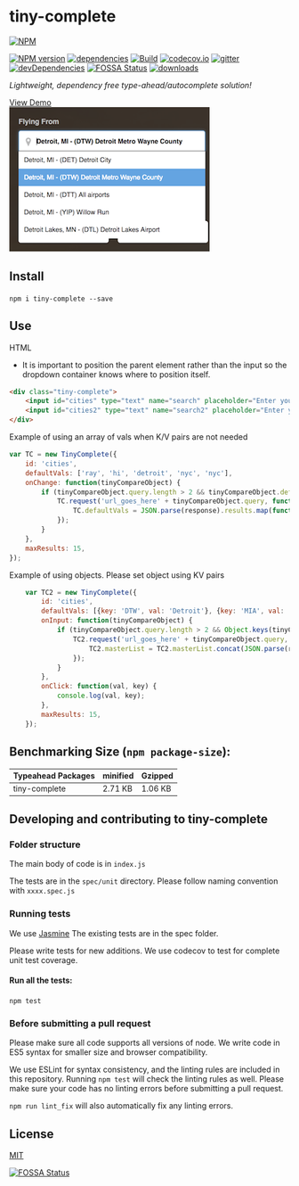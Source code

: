 # tiny-complete
[![NPM](https://nodei.co/npm/tiny-complete.png)](https://nodei.co/npm/tiny-complete/)

[![NPM version](https://img.shields.io/npm/v/tiny-complete.svg?style=flat-square)](https://www.npmjs.com/package/tiny-complete)
[![dependencies](https://david-dm.org/raymondborkowski/tiny-complete.svg)](https://david-dm.org/raymondborkowski/tiny-complete)
[![Build](https://travis-ci.org/raymondborkowski/tiny-complete.svg?branch=master)](https://travis-ci.org/raymondborkowski/tiny-complete)
[![codecov.io](https://codecov.io/github/raymondborkowski/tiny-complete/coverage.svg?branch=master)](https://codecov.io/github/raymondborkowski/tiny-complete?branch=master)
[![gitter](https://badges.gitter.im/Join%20Chat.svg)](https://gitter.im/tiny-complete?utm_source=badge&utm_medium=badge&utm_campaign=pr-badge&utm_content=badge)
[![devDependencies](https://david-dm.org/raymondborkowski/tiny-complete/dev-status.svg)](https://david-dm.org/raymondborkowski/tiny-complete#info=devDependencies)
[![FOSSA Status](https://app.fossa.io/api/projects/git%2Bgithub.com%2Fraymondborkowski%2Ftiny-complete.svg?type=shield)](https://app.fossa.io/projects/git%2Bgithub.com%2Fraymondborkowski%2Ftiny-complete?ref=badge_shield)
[![downloads](https://img.shields.io/npm/dt/tiny-complete.svg)](https://img.shields.io/npm/dt/tiny-complete.svg)

*Lightweight, dependency free type-ahead/autocomplete solution!*

[View Demo](https://raymondborkowski.github.io/tiny-complete/index.html) <br>
![](./docs/example.png)

## Install
`npm i tiny-complete --save`
## Use
HTML
* It is important to position the parent element rather than the input so the dropdown container knows where to position itself.

```html
<div class="tiny-complete">
    <input id="cities" type="text" name="search" placeholder="Enter your search term">
    <input id="cities2" type="text" name="search2" placeholder="Enter your search term">
</div>
```
Example of using an array of vals when K/V pairs are not needed
```js
var TC = new TinyComplete({
    id: 'cities',
    defaultVals: ['ray', 'hi', 'detroit', 'nyc', 'nyc'],
    onChange: function(tinyCompareObject) {
        if (tinyCompareObject.query.length > 2 && tinyCompareObject.defaultVals.length < 5) {
            TC.request('url_goes_here' + tinyCompareObject.query, function(response) {
                TC.defaultVals = JSON.parse(response).results.map(function(record) { return record.value });
            });
        }
    },
    maxResults: 15,
});
```
Example of using objects. Please set object using KV pairs

```js
    var TC2 = new TinyComplete({
        id: 'cities',
        defaultVals: [{key: 'DTW', val: 'Detroit'}, {key: 'MIA', val: 'Miami'}, {key: 'NYC', val: 'NYC'}, {key: 'LAX', val: 'LA'}],
        onInput: function(tinyCompareObject) {
            if (tinyCompareObject.query.length > 2 && Object.keys(tinyCompareObject.defaultVals).length < 5) {
                TC2.request('url_goes_here' + tinyCompareObject.query, function(response) {
                    TC2.masterList = TC2.masterList.concat(JSON.parse(response).results.map(function(record) { return {key: record.key, val: record.value} }));
                });
            }
        },
        onClick: function(val, key) {
            console.log(val, key);
        },
        maxResults: 15,
    });
```

## Benchmarking Size (`npm package-size`):
|Typeahead Packages  | minified  |  Gzipped |
| ------------- | ------------- | ------------- |
| tiny-complete  | 2.71 KB |1.06 KB|   

## Developing and contributing to tiny-complete
### Folder structure
The main body of code is in `index.js`

The tests are in the `spec/unit` directory. Please follow naming convention with `xxxx.spec.js`

### Running tests

We use [Jasmine](https://jasmine.github.io/api/3.0/global) The existing tests are in the spec folder.

Please write tests for new additions. We use codecov to test for complete unit test coverage.

#### Run all the tests:

`npm test`

### Before submitting a pull request

Please make sure all code supports all versions of node. We write code in ES5 syntax for smaller size and browser compatibility.

We use ESLint for syntax consistency, and the linting rules are included in this repository. Running `npm test` will check the linting rules as well. Please make sure your code has no linting errors before submitting a pull request.

`npm run lint_fix` will also automatically fix any linting errors.

## License

[MIT](https://github.com/raymondborkowski/tiny-complete/blob/master/LICENSE)


[![FOSSA Status](https://app.fossa.io/api/projects/git%2Bgithub.com%2Fraymondborkowski%2Ftiny-complete.svg?type=large)](https://app.fossa.io/projects/git%2Bgithub.com%2Fraymondborkowski%2Ftiny-complete?ref=badge_large)